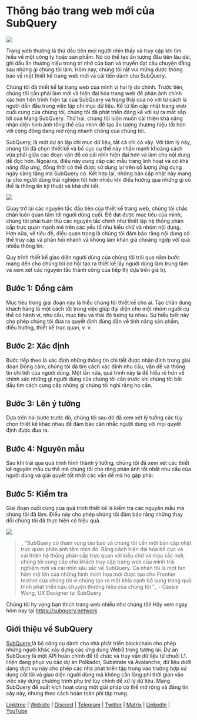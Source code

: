 # Thông báo trang web mới của SubQuery

![](https://miro.medium.com/max/1400/0*AnB_ILxq6i0kKz2Y)

Trang web thường là thứ đầu tiên mọi người nhìn thấy và truy cập khi tìm hiểu về một công ty hoặc sản phẩm. Nó có thể tạo ấn tượng đầu tiên lâu dài, ghi dấu ấn thương hiệu trong trí nhớ của bạn và truyền đạt câu chuyện đằng sau những gì chúng tôi làm. Hôm nay, chúng tôi rất vui mừng được thông báo về một thiết kế trang web mới và cải tiến dành cho SubQuery.

Chúng tôi đã thiết kế lại trang web của mình vì hai lý do chính. Trước tiên, chúng tôi cần phải làm mới và hiện đại hóa trang web để phản ánh chính xác hơn tiến trình hiện tại của SubQuery và trạng thái của nó với tư cách là người dẫn đầu trong việc lập chỉ mục dữ liệu. Kể từ lần cập nhật trang web cuối cùng của chúng tôi, chúng tôi đã phát triển đáng kể với sự ra mắt sắp tới của Mạng SubQuery. Thứ hai, chúng tôi luôn muốn cải thiện khả năng nhận diện hình ảnh tổng thể của mình để tạo ấn tượng thương hiệu tốt hơn với cộng đồng đang mở rộng nhanh chóng của chúng tôi.

SubQuery, là một dự án lập chỉ mục dữ liệu, tất cả chỉ có vậy. Với tâm lý này, chúng tôi đã chọn thiết kế và bố cục cụ thể này nhấn mạnh khoảng cách vừa phải giữa các đoạn văn để có cái nhìn hiện đại hơn và làm cho nội dung dễ đọc hơn. Ngoài ra, điều này cung cấp các mẫu trang linh hoạt và có khả năng đáp ứng, đồng thời có thể được sử dụng lại trên số lượng ứng dụng ngày càng tăng mà SubQuery có. Kết hợp lại, những bản cập nhật này mang lại cho người dùng trải nghiệm tốt hơn nhiều khi điều hướng qua những gì có thể là thông tin kỹ thuật và khá chi tiết.

![](https://miro.medium.com/max/1400/1*rqmuhuC5rdV7sZN2AwokZQ.png)

Quay trở lại các nguyên tắc đầu tiên của thiết kế trang web, chúng tôi chắc chắn luôn quan tâm tới người dùng cuối. Để đạt được mục tiêu của mình, chúng tôi phải tuân thủ các nguyên tắc chính như thiết lập hệ thống phân cấp trực quan mạnh mẽ trên các yếu tố như kiểu chữ và nhóm nội dung. Hơn nữa, về tiêu đề, điều quan trọng là chúng tôi đảm bảo rằng nội dung có thể truy cập và phản hồi nhanh và không làm khán giả choáng ngợp với quá nhiều thông tin.

Quy trình thiết kế giao diện người dùng của chúng tôi trải qua năm bước mang đến cho chúng tôi cơ hội tạo ra thiết kế lấy người dùng làm trung tâm và xem xét các nguyên tắc thành công của tiếp thị dựa trên giá trị.

## Bước 1: Đồng cảm

Mục tiêu trong giai đoạn này là hiểu chúng tôi thiết kế cho ai. Tạo chân dung khách hàng là một cách tốt trong việc giúp đại diện cho một nhóm người cụ thể có hành vi, nhu cầu, mục tiêu và thái độ tương tự nhau. Sự hiểu biết này cho phép chúng tôi đưa ra quyết định đúng đắn về tính năng sản phẩm, điều hướng, thiết kế trực quan, v. v.

## Bước 2: Xác định

Bước tiếp theo là xác định những thông tin chi tiết được nhận định trong giai đoạn Đồng cảm, chúng tôi đã tìm cách xác định nhu cầu, vấn đề và thông tin chi tiết của người dùng. Một lần nữa, quá trình này là để hiểu rõ hơn về chính xác những gì người dùng của chúng tôi cần trước khi chúng tôi bắt đầu tìm cách cung cấp những gì chúng tôi nghĩ rằng họ cần.

## Bước 3: Lên ý tưởng

Dựa trên hai bước trước đó, chúng tôi sau đó đã xem xét lý tưởng các tùy chọn thiết kế khác nhau để đảm bảo cân nhắc người dùng với mọi quyết định được đưa ra.

## Bước 4: Nguyên mẫu

Sau khi trải qua quá trình hình thành ý tưởng, chúng tôi đã xem xét các thiết kế nguyên mẫu cụ thể mà chúng tôi cho rằng phản ánh tốt nhất nhu cầu của người dùng và giải quyết tốt nhất các vấn đề mà họ gặp phải.

## Bước 5: Kiểm tra

Giai đoạn cuối cùng của quá trình thiết kế là kiểm tra các nguyên mẫu mà chúng tôi đã làm. Điều này cho phép chúng tôi đảm bảo rằng những thay đổi chúng tôi đã thực hiện có hiệu quả.

![](https://miro.medium.com/max/1400/1*AMO1WP2Yg1MtNht22gIeaw.png)

> _ "SubQuery có tham vọng táo bạo và chúng tôi cần một bản cập nhật trực quan phản ánh tầm nhìn đó. Bằng cách hiện đại hóa bố cục và cải thiện hệ thống phân cấp trực quan với kiểu chữ và màu sắc mới, chúng tôi cung cấp cho khách truy cập trang web của mình trải nghiệm mới và cái nhìn sâu sắc về SubQuery. Cá nhân tôi là một fan hâm mộ lớn của những hình minh họa mới được tạo cho Frontier testnet của chúng tôi vì chúng tạo ra một khía cạnh bổ sung trong quá trình phát triển câu chuyện thương hiệu của chúng tôi "_ - Cassie Wang, UX Designer tại SubQuery

Chúng tôi hy vọng bạn thích trang web nhiều như chúng tôi! Hãy xem ngay hôm nay tại https://subquery.network

## Giới thiệu về SubQuery

[ SubQuery ](https://subquery.network) là bộ công cụ dành cho nhà phát triển blockchain cho phép những người khác xây dựng các ứng dụng Web3 trong tương lai. Dự án SubQuery là một API hoàn chỉnh để tổ chức và truy vấn dữ liệu từ chuỗi L1. Hiện đang phục vụ các dự án Polkadot, Substrate và Avalanche, dữ liệu dưới dạng dịch vụ này cho phép các nhà phát triển tập trung vào trường hợp sử dụng cốt lõi và giao diện người dùng mà không cần lãng phí thời gian vào việc xây dựng chương trình phụ trợ tùy chỉnh để xử lý dữ liệu. Mạng SubQuery đề xuất kích hoạt cùng một giải pháp có thể mở rộng và đáng tin cậy này, nhưng theo cách hoàn toàn phi tập trung.

​​[Linktree](https://linktr.ee/subquerynetwork) | [Website](https://subquery.network/) | [Discord](https://discord.com/invite/78zg8aBSMG) | [Telegram](https://t.me/subquerynetwork) | [Twitter](https://twitter.com/subquerynetwork) | [Matrix](https://matrix.to/#/#subquery:matrix.org) | [LinkedIn](https://www.linkedin.com/company/subquery) | [YouTube](https://www.youtube.com/channel/UCi1a6NUUjegcLHDFLr7CqLw)

